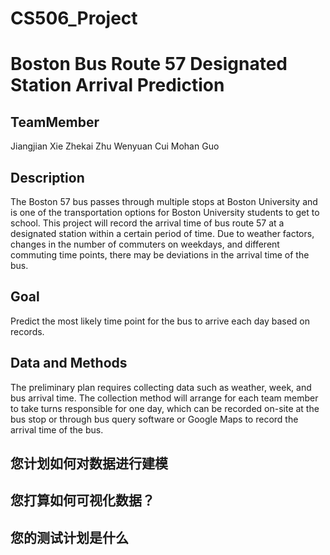 # CS506_Project
# Boston Bus Route 57 Designated Station Arrival Prediction
## TeamMember
<l>Jiangjian Xie</l>
<l>Zhekai Zhu</l>
<l>Wenyuan Cui</l>
<l>Mohan Guo</l>
## Description
The Boston 57 bus passes through multiple stops at Boston University and is one of the transportation options for Boston University students to get to school. This project will record the arrival time of bus route 57 at a designated station within a certain period of time. Due to weather factors, changes in the number of commuters on weekdays, and different commuting time points, there may be deviations in the arrival time of the bus. 

## Goal
Predict the most likely time point for the bus to arrive each day based on records.

## Data and Methods
The preliminary plan requires collecting data such as weather, week, and bus arrival time. The collection method will arrange for each team member to take turns responsible for one day, which can be recorded on-site at the bus stop or through bus query software or Google Maps to record the arrival time of the bus.

## 您计划如何对数据进行建模

## 您打算如何可视化数据？

## 您的测试计划是什么
